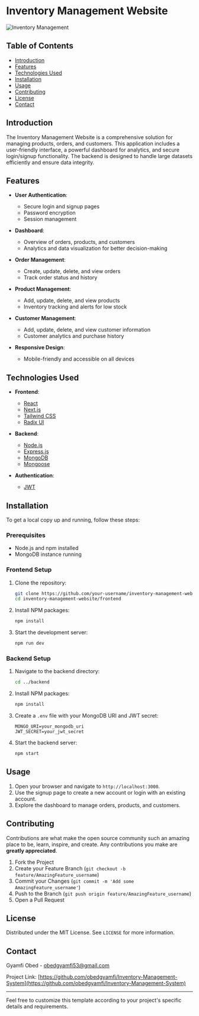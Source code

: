 # Inventory Management Website

![Inventory Management](https://via.placeholder.com/728x90.png?text=Inventory+Management+Website+Banner)

## Table of Contents

- [Introduction](#introduction)
- [Features](#features)
- [Technologies Used](#technologies-used)
- [Installation](#installation)
- [Usage](#usage)
- [Contributing](#contributing)
- [License](#license)
- [Contact](#contact)

## Introduction

The Inventory Management Website is a comprehensive solution for managing products, orders, and customers. This application includes a user-friendly interface, a powerful dashboard for analytics, and secure login/signup functionality. The backend is designed to handle large datasets efficiently and ensure data integrity.

## Features

- **User Authentication**:
  - Secure login and signup pages
  - Password encryption
  - Session management

- **Dashboard**:
  - Overview of orders, products, and customers
  - Analytics and data visualization for better decision-making

- **Order Management**:
  - Create, update, delete, and view orders
  - Track order status and history

- **Product Management**:
  - Add, update, delete, and view products
  - Inventory tracking and alerts for low stock

- **Customer Management**:
  - Add, update, delete, and view customer information
  - Customer analytics and purchase history

- **Responsive Design**:
  - Mobile-friendly and accessible on all devices

## Technologies Used

- **Frontend**:
  - [React](https://reactjs.org/)
  - [Next.js](https://nextjs.org/)
  - [Tailwind CSS](https://tailwindcss.com/)
  - [Radix UI](https://www.radix-ui.com/)

- **Backend**:
  - [Node.js](https://nodejs.org/)
  - [Express.js](https://expressjs.com/)
  - [MongoDB](https://www.mongodb.com/)
  - [Mongoose](https://mongoosejs.com/)

- **Authentication**:
  - [JWT](https://jwt.io/)

## Installation

To get a local copy up and running, follow these steps:

### Prerequisites

- Node.js and npm installed
- MongoDB instance running

### Frontend Setup

1. Clone the repository:
   ```sh
   git clone https://github.com/your-username/inventory-management-website.git
   cd inventory-management-website/frontend
   ```

2. Install NPM packages:
   ```sh
   npm install
   ```

3. Start the development server:
   ```sh
   npm run dev
   ```

### Backend Setup

1. Navigate to the backend directory:
   ```sh
   cd ../backend
   ```

2. Install NPM packages:
   ```sh
   npm install
   ```

3. Create a `.env` file with your MongoDB URI and JWT secret:
   ```env
   MONGO_URI=your_mongodb_uri
   JWT_SECRET=your_jwt_secret
   ```

4. Start the backend server:
   ```sh
   npm start
   ```

## Usage

1. Open your browser and navigate to `http://localhost:3000`.
2. Use the signup page to create a new account or login with an existing account.
3. Explore the dashboard to manage orders, products, and customers.

## Contributing

Contributions are what make the open source community such an amazing place to be, learn, inspire, and create. Any contributions you make are **greatly appreciated**.

1. Fork the Project
2. Create your Feature Branch (`git checkout -b feature/AmazingFeature_username`)
3. Commit your Changes (`git commit -m 'Add some AmazingFeature_username'`)
4. Push to the Branch (`git push origin feature/AmazingFeature_username`)
5. Open a Pull Request

## License

Distributed under the MIT License. See `LICENSE` for more information.

## Contact

Gyamfi Obed - obedgyamfi53@gmail.com

Project Link: [https://github.com/obedgyamfi/Inventory-Management-System](https://github.com/obedgyamfi/Inventory-Management-System)

---

Feel free to customize this template according to your project's specific details and requirements.
